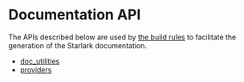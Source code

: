 <!-- Generated with Stardoc, Do Not Edit! -->
# Documentation API

The APIs described below are used by 
[the build rules](build_rules_overview.md) to facilitate the 
generation of the Starlark documentation.

  * [doc_utilities](/doc/bazeldoc/doc_utilities.md)
  * [providers](/doc/bazeldoc/providers.md)

